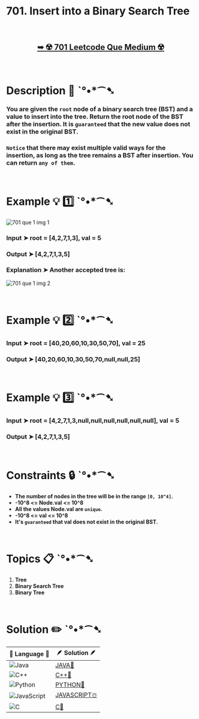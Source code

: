 # 701. Insert into a Binary Search Tree

</br>

<h2 align="center"> 

<a href="https://leetcode.com/problems/insert-into-a-binary-search-tree/description/"><strong>➥ ☢️ 701 Leetcode Que Medium ☢️ </strong></a> 
</h2>

</br>

# Description 📜 ˋ°•*⁀➷

### You are given the `root` node of a binary search tree (BST) and a value to insert into the tree. Return the root node of the BST after the insertion. It is `guaranteed` that the new value does not exist in the original BST.

### `Notice` that there may exist multiple valid ways for the insertion, as long as the tree remains a BST after insertion. You can return `any of them`.



</br>

# Example 💡 1️⃣ ˋ°•*⁀➷

![701 que 1 img 1](https://github.com/Prakhar-002/LEETCODE/assets/136890202/37acdfc6-572b-4a76-a88e-a5fc57fbdc40)

  ### Input  ➤ root = [4,2,7,1,3], val = 5

  ### Output  ➤ [4,2,7,1,3,5]

  ### Explanation  ➤ Another accepted tree is:

  ![701 que 1 img 2](https://github.com/Prakhar-002/LEETCODE/assets/136890202/b32c57bb-60d9-4af3-ad2f-d4b1238d23d2)

</br>

# Example 💡 2️⃣ ˋ°•*⁀➷

  ### Input ➤ root = [40,20,60,10,30,50,70], val = 25

  ### Output  ➤ [40,20,60,10,30,50,70,null,null,25]


</br>

# Example 💡 3️⃣ ˋ°•*⁀➷

  ### Input ➤ root = [4,2,7,1,3,null,null,null,null,null,null], val = 5

  ### Output  ➤ [4,2,7,1,3,5]

</br>

# Constraints 🔒 ˋ°•*⁀➷

- **The number of nodes in the tree will be in the range `[0, 10^4]`.**
- **-10^8 <= Node.val <= 10^8**
- **All the values Node.val are `unique`.**
- **-10^8 <= val <= 10^8**
- **It's `guaranteed` that val does not exist in the original BST.**

</br>

# Topics 📋 ˋ°•*⁀➷

1. **Tree**
2. **Binary Search Tree**
3. **Binary Tree**


</br>

# Solution ✏️ ˋ°•*⁀➷

| 📒 Language 📒  | 🪶 Solution 🪶 |
| ------------- | ------------- |
|  ![Java](https://img.shields.io/badge/java-%23ED8B00.svg?style=for-the-badge&logo=openjdk&logoColor=white)  | [JAVA🍁](https://github.com/Prakhar-002/LEETCODE/blob/main/%F0%9F%8E%AD%20LEVEL%20wise%20que%20with%20solution%20%F0%9F%8E%AF/%E2%98%A2%EF%B8%8F%20Medium%20701.%20Insert%20into%20a%20Binary%20Search%20Tree%20%E2%98%83%EF%B8%8F%20%F0%9F%8D%81%20%F0%9F%8D%B0%20%F0%9F%8E%B2%20%F0%9F%92%96/%F0%9F%8D%81JAVA_701_InsertIntoABinarySearchTree.java) |
|  ![C++](https://img.shields.io/badge/c++-%2300599C.svg?style=for-the-badge&logo=c%2B%2B&logoColor=white)  | [C++🎲](https://github.com/Prakhar-002/LEETCODE/blob/main/%F0%9F%8E%AD%20LEVEL%20wise%20que%20with%20solution%20%F0%9F%8E%AF/%E2%98%A2%EF%B8%8F%20Medium%20701.%20Insert%20into%20a%20Binary%20Search%20Tree%20%E2%98%83%EF%B8%8F%20%F0%9F%8D%81%20%F0%9F%8D%B0%20%F0%9F%8E%B2%20%F0%9F%92%96/%F0%9F%8E%B2CPP_701_InsertIntoABinarySearchTree.cpp)  |
|  ![Python](https://img.shields.io/badge/python-3670A0?style=for-the-badge&logo=python&logoColor=ffdd54)    | [PYTHON🍰](https://github.com/Prakhar-002/LEETCODE/blob/main/%F0%9F%8E%AD%20LEVEL%20wise%20que%20with%20solution%20%F0%9F%8E%AF/%E2%98%A2%EF%B8%8F%20Medium%20701.%20Insert%20into%20a%20Binary%20Search%20Tree%20%E2%98%83%EF%B8%8F%20%F0%9F%8D%81%20%F0%9F%8D%B0%20%F0%9F%8E%B2%20%F0%9F%92%96/%F0%9F%8D%B0PYTHON_701_InsertIntoABinarySearchTree.py) |
| ![JavaScript](https://img.shields.io/badge/javascript-%23323330.svg?style=for-the-badge&logo=javascript&logoColor=%23F7DF1E)   | [JAVASCRIPT☃️](https://github.com/Prakhar-002/LEETCODE/blob/main/%F0%9F%8E%AD%20LEVEL%20wise%20que%20with%20solution%20%F0%9F%8E%AF/%E2%98%A2%EF%B8%8F%20Medium%20701.%20Insert%20into%20a%20Binary%20Search%20Tree%20%E2%98%83%EF%B8%8F%20%F0%9F%8D%81%20%F0%9F%8D%B0%20%F0%9F%8E%B2%20%F0%9F%92%96/%E2%98%83%EF%B8%8FJAVASCRIPT_701_InsertIntoABinarySearchTree.js) |
|   ![C](https://img.shields.io/badge/c-%2300599C.svg?style=for-the-badge&logo=c&logoColor=white)   | [C💖](https://github.com/Prakhar-002/LEETCODE/blob/main/%F0%9F%8E%AD%20LEVEL%20wise%20que%20with%20solution%20%F0%9F%8E%AF/%E2%98%A2%EF%B8%8F%20Medium%20701.%20Insert%20into%20a%20Binary%20Search%20Tree%20%E2%98%83%EF%B8%8F%20%F0%9F%8D%81%20%F0%9F%8D%B0%20%F0%9F%8E%B2%20%F0%9F%92%96/%F0%9F%92%96C_701_InsertIntoABinarySearchTree.c)  |

